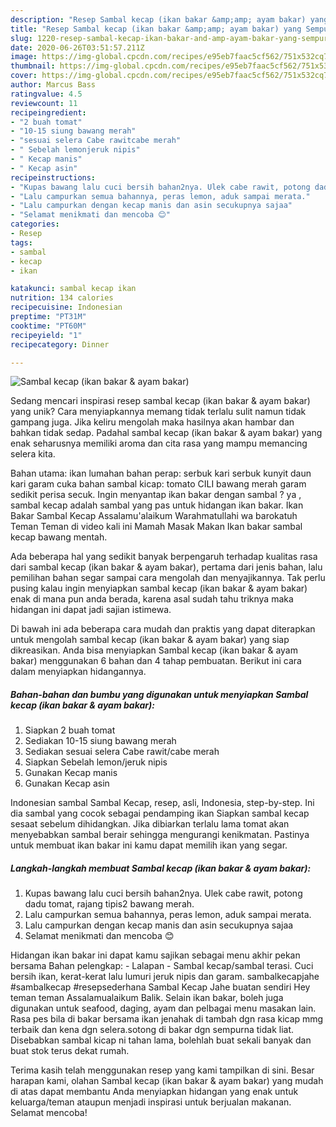 ```yaml
---
description: "Resep Sambal kecap (ikan bakar &amp;amp; ayam bakar) yang Sempurna"
title: "Resep Sambal kecap (ikan bakar &amp;amp; ayam bakar) yang Sempurna"
slug: 1220-resep-sambal-kecap-ikan-bakar-and-amp-ayam-bakar-yang-sempurna
date: 2020-06-26T03:51:57.211Z
image: https://img-global.cpcdn.com/recipes/e95eb7faac5cf562/751x532cq70/sambal-kecap-ikan-bakar-ayam-bakar-foto-resep-utama.jpg
thumbnail: https://img-global.cpcdn.com/recipes/e95eb7faac5cf562/751x532cq70/sambal-kecap-ikan-bakar-ayam-bakar-foto-resep-utama.jpg
cover: https://img-global.cpcdn.com/recipes/e95eb7faac5cf562/751x532cq70/sambal-kecap-ikan-bakar-ayam-bakar-foto-resep-utama.jpg
author: Marcus Bass
ratingvalue: 4.5
reviewcount: 11
recipeingredient:
- "2 buah tomat"
- "10-15 siung bawang merah"
- "sesuai selera Cabe rawitcabe merah"
- " Sebelah lemonjeruk nipis"
- " Kecap manis"
- " Kecap asin"
recipeinstructions:
- "Kupas bawang lalu cuci bersih bahan2nya. Ulek cabe rawit, potong dadu tomat, rajang tipis2 bawang merah."
- "Lalu campurkan semua bahannya, peras lemon, aduk sampai merata."
- "Lalu campurkan dengan kecap manis dan asin secukupnya sajaa"
- "Selamat menikmati dan mencoba 😊"
categories:
- Resep
tags:
- sambal
- kecap
- ikan

katakunci: sambal kecap ikan 
nutrition: 134 calories
recipecuisine: Indonesian
preptime: "PT31M"
cooktime: "PT60M"
recipeyield: "1"
recipecategory: Dinner

---
```



![Sambal kecap (ikan bakar &amp; ayam bakar)](https://img-global.cpcdn.com/recipes/e95eb7faac5cf562/751x532cq70/sambal-kecap-ikan-bakar-ayam-bakar-foto-resep-utama.jpg)

Sedang mencari inspirasi resep sambal kecap (ikan bakar &amp; ayam bakar) yang unik? Cara menyiapkannya memang tidak terlalu sulit namun tidak gampang juga. Jika keliru mengolah maka hasilnya akan hambar dan bahkan tidak sedap. Padahal sambal kecap (ikan bakar &amp; ayam bakar) yang enak seharusnya memiliki aroma dan cita rasa yang mampu memancing selera kita.

Bahan utama: ikan lumahan bahan perap: serbuk kari serbuk kunyit daun kari garam cuka bahan sambal kicap: tomato CILI bawang merah garam sedikit perisa secuk. Ingin menyantap ikan bakar dengan sambal ? ya , sambal kecap adalah sambal yang pas untuk hidangan ikan bakar. Ikan Bakar Sambal Kecap Assalamu&#39;alaikum Warahmatullahi wa barokatuh Teman Teman di video kali ini Mamah Masak Makan Ikan bakar sambal kecap bawang mentah.

Ada beberapa hal yang sedikit banyak berpengaruh terhadap kualitas rasa dari sambal kecap (ikan bakar &amp; ayam bakar), pertama dari jenis bahan, lalu pemilihan bahan segar sampai cara mengolah dan menyajikannya. Tak perlu pusing kalau ingin menyiapkan sambal kecap (ikan bakar &amp; ayam bakar) enak di mana pun anda berada, karena asal sudah tahu triknya maka hidangan ini dapat jadi sajian istimewa.


Di bawah ini ada beberapa cara mudah dan praktis yang dapat diterapkan untuk mengolah sambal kecap (ikan bakar &amp; ayam bakar) yang siap dikreasikan. Anda bisa menyiapkan Sambal kecap (ikan bakar &amp; ayam bakar) menggunakan 6 bahan dan 4 tahap pembuatan. Berikut ini cara dalam menyiapkan hidangannya.

<!--inarticleads1-->

##### Bahan-bahan dan bumbu yang digunakan untuk menyiapkan Sambal kecap (ikan bakar &amp; ayam bakar):

1. Siapkan 2 buah tomat
1. Sediakan 10-15 siung bawang merah
1. Sediakan sesuai selera Cabe rawit/cabe merah
1. Siapkan  Sebelah lemon/jeruk nipis
1. Gunakan  Kecap manis
1. Gunakan  Kecap asin


Indonesian sambal Sambal Kecap, resep, asli, Indonesia, step-by-step. Ini dia sambal yang cocok sebagai pendamping ikan Siapkan sambal kecap sesaat sebelum dihidangkan. Jika dibiarkan terlalu lama tomat akan menyebabkan sambal berair sehingga mengurangi kenikmatan. Pastinya untuk membuat ikan bakar ini kamu dapat memilih ikan yang segar. 

<!--inarticleads2-->

##### Langkah-langkah membuat Sambal kecap (ikan bakar &amp; ayam bakar):

1. Kupas bawang lalu cuci bersih bahan2nya. Ulek cabe rawit, potong dadu tomat, rajang tipis2 bawang merah.
1. Lalu campurkan semua bahannya, peras lemon, aduk sampai merata.
1. Lalu campurkan dengan kecap manis dan asin secukupnya sajaa
1. Selamat menikmati dan mencoba 😊


Hidangan ikan bakar ini dapat kamu sajikan sebagai menu akhir pekan bersama Bahan pelengkap: - Lalapan - Sambal kecap/sambal terasi. Cuci bersih ikan, kerat-kerat lalu lumuri jeruk nipis dan garam. sambalkecapjahe #sambalkecap #resepsederhana Sambal Kecap Jahe buatan sendiri Hey teman teman Assalamualaikum Balik. Selain ikan bakar, boleh juga digunakan untuk seafood, daging, ayam dan pelbagai menu masakan lain. Rasa pes bila di bakar bersama ikan jenahak di tambah dgn rasa kicap mmg terbaik dan kena dgn selera.sotong di bakar dgn sempurna tidak liat. Disebabkan sambal kicap ni tahan lama, bolehlah buat sekali banyak dan buat stok terus dekat rumah. 

Terima kasih telah menggunakan resep yang kami tampilkan di sini. Besar harapan kami, olahan Sambal kecap (ikan bakar &amp; ayam bakar) yang mudah di atas dapat membantu Anda menyiapkan hidangan yang enak untuk keluarga/teman ataupun menjadi inspirasi untuk berjualan makanan. Selamat mencoba!
